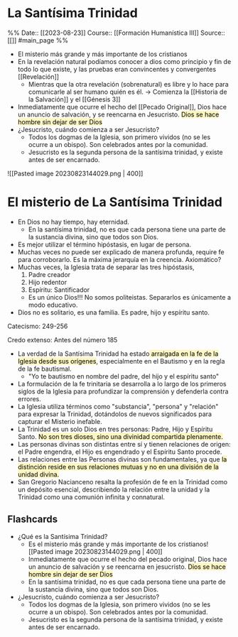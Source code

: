# La Santísima Trinidad

%%
Date:: [[2023-08-23]]
Course:: [[Formación Humanística III]]
Source:: [[]] #main_page 
%%

- El misterio más grande y más importante de los cristianos
- En la revelación natural podíamos conocer a dios como principio y fin de todo lo que existe, y las pruebas eran convincentes y convergentes [[Revelación]]
	- Mientras que la otra revelación (sobrenatural) es libre y lo hace para comunicarle al ser humano quién es él. -> Comienza la [[Historia de la Salvación]] y el [[Génesis 3]]
- Inmediatamente que ocurre el hecho del [[Pecado Original]], Dios hace un anuncio de salvación, y se reencarna en Jesucristo. <mark style="background: #FFF3A3A6;">Dios se hace hombre sin dejar de ser Dios</mark>
- ¿Jesucristo, cuándo comienza a ser Jesucristo?
	- Todos los dogmas de la Iglesia, son primero vividos (no se les ocurre a un obispo). Son celebrados antes por la comunidad.
	- Jesucristo es la segunda persona de la santísima trinidad, y existe antes de ser encarnado. 

![[Pasted image 20230823144029.png  | 400]]

# El misterio de La Santísima Trinidad
- En Dios no hay tiempo, hay eternidad.
	- En la santísima trinidad, no es que cada persona tiene una parte de la sustancia divina, sino que todos son Dios.
- Es mejor utilizar el término hipóstasis, en lugar de persona.
- Muchas veces no puede ser explicado de manera profunda, require fe para corroborarlo. Es la máxima jerarquía en la creencia. Axiomático?
- Muchas veces, la Iglesia trata de separar las tres hipóstasis,
	1. Padre creador
	2. Hijo redentor
	3. Espíritu: Santificador
	- Es un único Dios!!! No somos politeistas. Separarlos es únicamente a modo educativo.
- Dios no es solitario, es una familia. Es padre, hijo y espíritu santo.

Catecismo: 249-256

Credo extenso: Antes del número 185

- La verdad de la Santísima Trinidad ha estado<mark style="background: #FFF3A3A6;"> arraigada en la fe de la Iglesia desde sus orígenes</mark>, especialmente en el Bautismo y en la regla de la fe bautismal.
	- "Yo te bautismo en nombre del padre, del hijo y el espíritu santo"
- La formulación de la fe trinitaria se desarrolla a lo largo de los primeros siglos de la Iglesia para profundizar la comprensión y defenderla contra errores.
- La Iglesia utiliza términos como "substancia", "persona" y "relación" para expresar la Trinidad, dotándolos de nuevos significados para capturar el Misterio inefable.
- La Trinidad es un solo Dios en tres personas: Padre, Hijo y Espíritu Santo. <mark style="background: #FFF3A3A6;">No son tres dioses, sino una divinidad compartida plenamente.</mark>
- Las personas divinas son distintas entre sí y tienen relaciones de origen: el Padre engendra, el Hijo es engendrado y el Espíritu Santo procede.
- Las relaciones entre las Personas divinas son fundamentales, ya que <mark style="background: #FFF3A3A6;">la distinción reside en sus relaciones mutuas y no en una división de la unidad divina.</mark>
- San Gregorio Nacianceno resalta la profesión de fe en la Trinidad como un depósito esencial, describiendo la relación entre la unidad y la Trinidad como una comunión infinita y connatural.


## Flashcards
- ¿Qué es la Santísima Trinidad?
	- Es el misterio más grande y más importante de los cristianos![[Pasted image 20230823144029.png | 400]]
	- Inmediatamente que ocurre el hecho del pecado original, Dios hace un anuncio de salvación y se reencarna en jesucristo.  <mark style="background: #FFF3A3A6;">Dios se hace hombre sin dejar de ser Dios</mark>
	- En la santísima trinidad, no es que cada persona tiene una parte de la sustancia divina, sino que todos son Dios.
- ¿Jesucristo, cuándo comienza a ser Jesucristo?
	- Todos los dogmas de la Iglesia, son primero vividos (no se les ocurre a un obispo). Son celebrados antes por la comunidad.
	- Jesucristo es la segunda persona de la santísima trinidad, y existe antes de ser encarnado. 